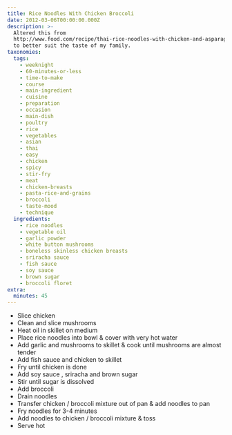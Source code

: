 ```yaml
---
title: Rice Noodles With Chicken Broccoli
date: 2012-03-06T00:00:00.000Z
description: >-
  Altered this from
  http://www.food.com/recipe/thai-rice-noodles-with-chicken-and-asparagus-179966
  to better suit the taste of my family.
taxonomies:
  tags:
    - weeknight
    - 60-minutes-or-less
    - time-to-make
    - course
    - main-ingredient
    - cuisine
    - preparation
    - occasion
    - main-dish
    - poultry
    - rice
    - vegetables
    - asian
    - thai
    - easy
    - chicken
    - spicy
    - stir-fry
    - meat
    - chicken-breasts
    - pasta-rice-and-grains
    - broccoli
    - taste-mood
    - technique
  ingredients:
    - rice noodles
    - vegetable oil
    - garlic powder
    - white button mushrooms
    - boneless skinless chicken breasts
    - sriracha sauce
    - fish sauce
    - soy sauce
    - brown sugar
    - broccoli floret
extra:
  minutes: 45
---
```

 - Slice chicken
 - Clean and slice mushrooms
 - Heat oil in skillet on medium
 - Place rice noodles into bowl & cover with very hot water
 - Add garlic and mushrooms to skillet & cook until mushrooms are almost tender
 - Add fish sauce and chicken to skillet
 - Fry until chicken is done
 - Add soy sauce , sriracha and brown sugar
 - Stir until sugar is dissolved
 - Add broccoli
 - Drain noodles
 - Transfer chicken / broccoli mixture out of pan & add noodles to pan
 - Fry noodles for 3-4 minutes
 - Add noodles to chicken / broccoli mixture & toss
 - Serve hot

